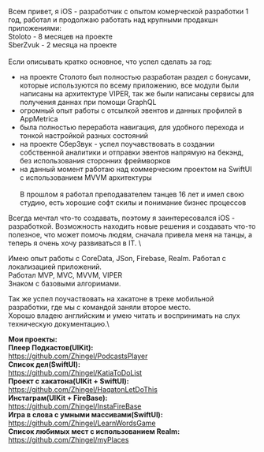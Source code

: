 Всем привет, я iOS - разработчик с опытом комерческой разработки 1 год, работал и продолжаю работать над крупными продакшн приложениями:\
Stoloto - 8 месяцев на проекте\
SberZvuk - 2 месяца на проекте\
\
Если описывать кратко основное, что успел сделать за год:
- на проекте Столото был полностью разработан раздел с бонусами, которые используются по всему приложению, все модули были написаны на архитектуре VIPER, так же были написаны сервисы для получения даннах при помощи GraphQL
- огромный опыт работы с отсылкой эвентов и данных профилей в AppMetrica
- была полностью переработа навигация, для удобного перехода и тонкой настройкой разных состояний
- на проекте СберЗвук - успел поучавствовать в создании собственной аналитики и отправки эвентов напрямую на бекэнд, без использования сторонних фреймворков
- на данный момент работаю над коммерческим проектом на SwiftUI с использованием MVVM архитектуры\
\
В прошлом я работал преподавателем танцев 16 лет и имел свою студию, есть хорошие софт скилы и понимание бизнес процессов

Всегда мечтал что-то создавать, поэтому я заинтересовался iOS - разработкой. Возможность находить новые решения и создавать что-то полезное, что может помочь людям, сначала привела меня на танцы, а теперь я очень хочу развиваться в IT.
\

Имею опыт работы с CoreData, JSon, Firebase, Realm. Работал с локализацией приложений.\
Работал MVP, MVC, MVVM, VIPER\
Знаком с базовыми алгоримами.

Так же успел поучаствовать на хакатоне в треке мобильной разработки, где мы с командой заняли второе место.\
Хорошо владею английским и умею читать и воспринимать на слух техническую документацию.\


**Мои проекты:**\
**Плеер Подкастов(UIKit):**\
https://github.com/Zhingel/PodcastsPlayer \
**Список дел(SwiftUI):**\
https://github.com/Zhingel/KatiaToDoList \
**Проект с хакатона(UIKit + SwiftUI):**\
https://github.com/Zhingel/HaqatonLetDoThis \
**Инстаграм(UIKit + FireBase):**\
https://github.com/Zhingel/InstaFireBase \
**Игра в слова с умными массивами(SwiftUI):**\
https://github.com/Zhingel/LearnWordsGame \
**Список любимых мест с использованием Realm:**\
https://github.com/Zhingel/myPlaces 
